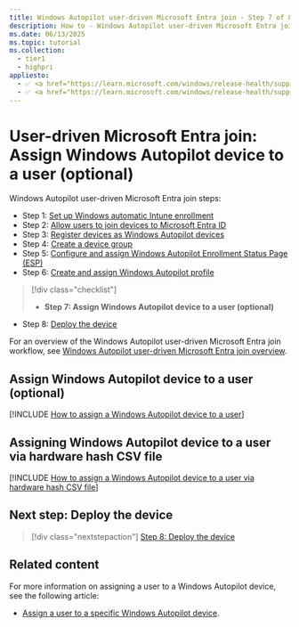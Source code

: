```yaml
---
title: Windows Autopilot user-driven Microsoft Entra join - Step 7 of 8 - Assign Windows Autopilot device to a user
description: How to - Windows Autopilot user-driven Microsoft Entra join - Step 7 of 8 - Assign Windows Autopilot device to a user.
ms.date: 06/13/2025
ms.topic: tutorial
ms.collection:
  - tier1
  - highpri
appliesto:
  - ✅ <a href="https://learn.microsoft.com/windows/release-health/supported-versions-windows-client" target="_blank">Windows 11</a>
  - ✅ <a href="https://learn.microsoft.com/windows/release-health/supported-versions-windows-client" target="_blank">Windows 10</a>
---
```


# User-driven Microsoft Entra join: Assign Windows Autopilot device to a user (optional)

Windows Autopilot user-driven Microsoft Entra join steps:

- Step 1: [Set up Windows automatic Intune enrollment](azure-ad-join-automatic-enrollment.md)
- Step 2: [Allow users to join devices to Microsoft Entra ID](azure-ad-join-allow-users-to-join.md)
- Step 3: [Register devices as Windows Autopilot devices](azure-ad-join-register-device.md)
- Step 4: [Create a device group](azure-ad-join-device-group.md)
- Step 5: [Configure and assign Windows Autopilot Enrollment Status Page (ESP)](azure-ad-join-esp.md)
- Step 6: [Create and assign Windows Autopilot profile](azure-ad-join-autopilot-profile.md)

> [!div class="checklist"]
>
> - **Step 7: Assign Windows Autopilot device to a user (optional)**

- Step 8: [Deploy the device](azure-ad-join-deploy-device.md)

For an overview of the Windows Autopilot user-driven Microsoft Entra join workflow, see [Windows Autopilot user-driven Microsoft Entra join overview](azure-ad-join-workflow.md#workflow).

## Assign Windows Autopilot device to a user (optional)

[!INCLUDE [How to assign a Windows Autopilot device to a user](../includes/assign-autopilot-device-to-user.md)]

## Assigning Windows Autopilot device to a user via hardware hash CSV file

[!INCLUDE [How to assign a Windows Autopilot device to a user via hardware hash CSV file](../includes/assign-autopilot-device-to-user-via-csv.md)]

## Next step: Deploy the device

> [!div class="nextstepaction"]
> [Step 8: Deploy the device](azure-ad-join-deploy-device.md)

## Related content

For more information on assigning a user to a Windows Autopilot device, see the following article:

- [Assign a user to a specific Windows Autopilot device](../../enrollment-autopilot.md#assign-a-user-to-a-specific-windows-autopilot-device).
